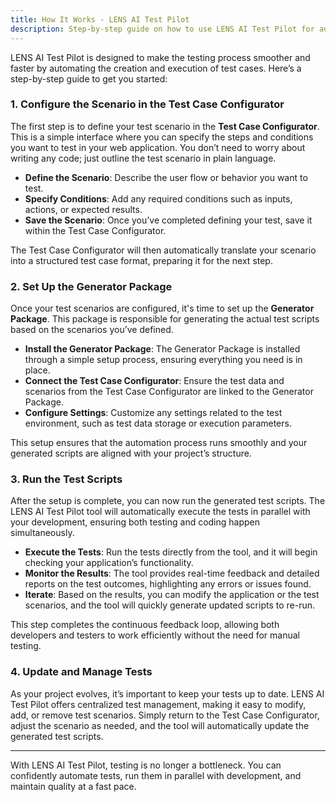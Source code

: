 ```yaml
---
title: How It Works - LENS AI Test Pilot
description: Step-by-step guide on how to use LENS AI Test Pilot for automated web application testing.
---
```


LENS AI Test Pilot is designed to make the testing process smoother and faster by automating the creation and execution of test cases. Here’s a step-by-step guide to get you started:

### 1. **Configure the Scenario in the Test Case Configurator**

The first step is to define your test scenario in the **Test Case Configurator**. This is a simple interface where you can specify the steps and conditions you want to test in your web application. You don’t need to worry about writing any code; just outline the test scenario in plain language.

- **Define the Scenario**: Describe the user flow or behavior you want to test.
- **Specify Conditions**: Add any required conditions such as inputs, actions, or expected results.
- **Save the Scenario**: Once you’ve completed defining your test, save it within the Test Case Configurator.

The Test Case Configurator will then automatically translate your scenario into a structured test case format, preparing it for the next step.

### 2. **Set Up the Generator Package**

Once your test scenarios are configured, it's time to set up the **Generator Package**. This package is responsible for generating the actual test scripts based on the scenarios you’ve defined.

- **Install the Generator Package**: The Generator Package is installed through a simple setup process, ensuring everything you need is in place.
- **Connect the Test Case Configurator**: Ensure the test data and scenarios from the Test Case Configurator are linked to the Generator Package.
- **Configure Settings**: Customize any settings related to the test environment, such as test data storage or execution parameters.

This setup ensures that the automation process runs smoothly and your generated scripts are aligned with your project’s structure.

### 3. **Run the Test Scripts**

After the setup is complete, you can now run the generated test scripts. The LENS AI Test Pilot tool will automatically execute the tests in parallel with your development, ensuring both testing and coding happen simultaneously.

- **Execute the Tests**: Run the tests directly from the tool, and it will begin checking your application’s functionality.
- **Monitor the Results**: The tool provides real-time feedback and detailed reports on the test outcomes, highlighting any errors or issues found.
- **Iterate**: Based on the results, you can modify the application or the test scenarios, and the tool will quickly generate updated scripts to re-run.

This step completes the continuous feedback loop, allowing both developers and testers to work efficiently without the need for manual testing.

### 4. **Update and Manage Tests**

As your project evolves, it’s important to keep your tests up to date. LENS AI Test Pilot offers centralized test management, making it easy to modify, add, or remove test scenarios. Simply return to the Test Case Configurator, adjust the scenario as needed, and the tool will automatically update the generated test scripts.

---

With LENS AI Test Pilot, testing is no longer a bottleneck. You can confidently automate tests, run them in parallel with development, and maintain quality at a fast pace.
